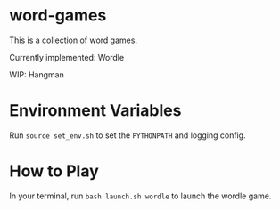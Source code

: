 # word-games
This is a collection of word games.

Currently implemented: Wordle

WIP: Hangman

# Environment Variables
Run `source set_env.sh` to set the `PYTHONPATH` and logging config.

# How to Play
In your terminal, run `bash launch.sh wordle` to launch the wordle game.
